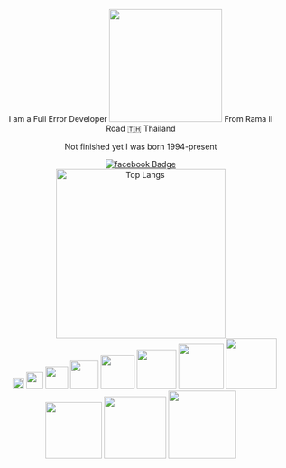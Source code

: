 <div class="flex flex-col items-center mb-20" align="center">
  <p class="text-4xl">I am a Full Error Developer <img src="https://media.giphy.com/media/WUlplcMpOCEmTGBtBW/giphy.gif" width="200"> 
From Rama II Road 🇹🇭 Thailand</p>
  <div>
    <p>Not finished yet
I was born 1994-present</p>
  </div>
  <div class="mt-5">
    <a href="https://www.facebook.com/ball.wangdeesamer">
    <img src="https://img.shields.io/badge/facebook-blue?style=for-the-badge&logo=facebook&logoColor=white" alt="facebook Badge"/>
  </a>
    <div id="header"> 
      <a href="https://github.com/anuraghazra/github-readme-stats">
        <img src="https://github-readme-stats.vercel.app/api/top-langs/?username=balldev1&layout=compact&theme=vision-friendly-dark" alt="Top Langs" width="300">
      </a> 
    </div>
  </div> 
   <img src="https://media.giphy.com/media/WUlplcMpOCEmTGBtBW/giphy.gif" width="10">
   <img src="https://media.giphy.com/media/WUlplcMpOCEmTGBtBW/giphy.gif" width="20">
   <img src="https://media.giphy.com/media/WUlplcMpOCEmTGBtBW/giphy.gif" width="30">
   <img src="https://media.giphy.com/media/WUlplcMpOCEmTGBtBW/giphy.gif" width="40">
   <img src="https://media.giphy.com/media/WUlplcMpOCEmTGBtBW/giphy.gif" width="50">
   <img src="https://media.giphy.com/media/WUlplcMpOCEmTGBtBW/giphy.gif" width="60">
   <img src="https://media.giphy.com/media/WUlplcMpOCEmTGBtBW/giphy.gif" width="70">
   <img src="https://media.giphy.com/media/WUlplcMpOCEmTGBtBW/giphy.gif" width="80">
   <img src="https://media.giphy.com/media/WUlplcMpOCEmTGBtBW/giphy.gif" width="90">
   <img src="https://media.giphy.com/media/WUlplcMpOCEmTGBtBW/giphy.gif" width="100">
  <img src="https://media.giphy.com/media/WUlplcMpOCEmTGBtBW/giphy.gif" width="110">
    <img src="https://media.giphy.com/media/WUlplcMpOCEmTGBtBW/giphy.gif" width="120">
</div> 
